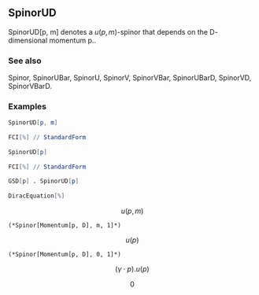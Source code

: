 ##  SpinorUD 

SpinorUD[p, m] denotes a $u(p,m)$-spinor that depends on the $\text{D}$-dimensional momentum $\text{p}$..

###  See also 

Spinor, SpinorUBar, SpinorU, SpinorV, SpinorVBar, SpinorUBarD, SpinorVD, SpinorVBarD.

###  Examples 

```mathematica
SpinorUD[p, m] 
 
FCI[%] // StandardForm 
 
SpinorUD[p] 
 
FCI[%] // StandardForm 
 
GSD[p] . SpinorUD[p] 
 
DiracEquation[%]
```

$$u(p,m)$$

```
(*Spinor[Momentum[p, D], m, 1]*)
```

$$u(p)$$

```
(*Spinor[Momentum[p, D], 0, 1]*)
```

$$(\gamma \cdot p).u(p)$$

$$0$$
